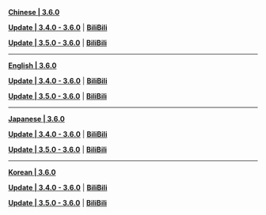 **[Chinese | 3.6.0](https://autopatchcn.yuanshen.com/client_app/download/pc_zip/20230331200338_Sn5XSSFSqcIjAQL1/Audio_Chinese_3.6.0.zip)**

**[Update | 3.4.0 - 3.6.0](https://autopatchcn.yuanshen.com/client_app/update/hk4e_cn/18/zh-cn_3.4.0_3.6.0_hdiff_r6IoKGOdHtJEgq3N.zip)** | **[BiliBili](https://autopatchcn.yuanshen.com/client_app/update/hk4e_cn/17/zh-cn_3.4.0_3.6.0_hdiff_4vbd2SsQTmkBDwcZ.zip)**

**[Update | 3.5.0 - 3.6.0](https://autopatchcn.yuanshen.com/client_app/update/hk4e_cn/18/zh-cn_3.5.0_3.6.0_hdiff_T42SJ6kBhvVtmXyW.zip)** | **[BiliBili](https://autopatchcn.yuanshen.com/client_app/update/hk4e_cn/17/zh-cn_3.5.0_3.6.0_hdiff_oge9qQsXY1anbEfI.zip)**

---

**[English | 3.6.0](https://autopatchcn.yuanshen.com/client_app/download/pc_zip/20230331200338_Sn5XSSFSqcIjAQL1/Audio_English(US)_3.6.0.zip)**

**[Update | 3.4.0 - 3.6.0](https://autopatchcn.yuanshen.com/client_app/update/hk4e_cn/18/en-us_3.4.0_3.6.0_hdiff_2OStvF0rq5Py7pgz.zip)** | **[BiliBili](https://autopatchcn.yuanshen.com/client_app/update/hk4e_cn/17/en-us_3.4.0_3.6.0_hdiff_yjd5hiqIUMr41Ww3.zip)**

**[Update | 3.5.0 - 3.6.0](https://autopatchcn.yuanshen.com/client_app/update/hk4e_cn/18/en-us_3.5.0_3.6.0_hdiff_qXM2BUotFvT4k8CZ.zip)** | **[BiliBili](https://autopatchcn.yuanshen.com/client_app/update/hk4e_cn/17/en-us_3.5.0_3.6.0_hdiff_dTsKkS97Lr21x8g4.zip)**

---

**[Japanese | 3.6.0](https://autopatchcn.yuanshen.com/client_app/download/pc_zip/20230331200338_Sn5XSSFSqcIjAQL1/Audio_Japanese_3.6.0.zip)**

**[Update | 3.4.0 - 3.6.0](https://autopatchcn.yuanshen.com/client_app/update/hk4e_cn/18/ja-jp_3.4.0_3.6.0_hdiff_ouDVkZfasbgXl0N8.zip)** | **[BiliBili](https://autopatchcn.yuanshen.com/client_app/update/hk4e_cn/17/ja-jp_3.4.0_3.6.0_hdiff_5niKgt0Fyqd9v4fJ.zip)**

**[Update | 3.5.0 - 3.6.0](https://autopatchcn.yuanshen.com/client_app/update/hk4e_cn/18/ja-jp_3.5.0_3.6.0_hdiff_o7FRXhAymwkjE0ca.zip)** | **[BiliBili](https://autopatchcn.yuanshen.com/client_app/update/hk4e_cn/17/ja-jp_3.5.0_3.6.0_hdiff_ftqDKYz9TyFgilcw.zip)**

---

**[Korean | 3.6.0](https://autopatchcn.yuanshen.com/client_app/download/pc_zip/20230331200338_Sn5XSSFSqcIjAQL1/Audio_Korean_3.6.0.zip)**

**[Update | 3.4.0 - 3.6.0](https://autopatchcn.yuanshen.com/client_app/update/hk4e_cn/18/ko-kr_3.4.0_3.6.0_hdiff_VtIaTP8rwyOkuceE.zip)** | **[BiliBili](https://autopatchcn.yuanshen.com/client_app/update/hk4e_cn/17/ko-kr_3.4.0_3.6.0_hdiff_36Bs4LUQuzNHvA78.zip)**

**[Update | 3.5.0 - 3.6.0](https://autopatchcn.yuanshen.com/client_app/update/hk4e_cn/18/ko-kr_3.5.0_3.6.0_hdiff_SFVEzqZksLOboJ05.zip)** | **[BiliBili](https://autopatchcn.yuanshen.com/client_app/update/hk4e_cn/17/ko-kr_3.5.0_3.6.0_hdiff_IdUmAVGPFa9pRJbk.zip)**
